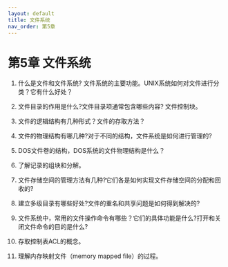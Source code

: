 ```yaml
---
layout: default
title: 文件系统
nav_order: 第5章
---
```


# 第5章 文件系统


1. 什么是文件和文件系统? 文件系统的主要功能。UNIX系统如何对文件进行分类？它有什么好处？



2. 文件目录的作用是什么?文件目录项通常包含哪些内容? 文件控制块。



3. 文件的逻辑结构有几种形式？文件的存取方法？



4. 文件的物理结构有哪几种?对于不同的结构，文件系统是如何进行管理的?



5. DOS文件卷的结构，DOS系统的文件物理结构是什么？



6. 了解记录的组块和分解。



7. 文件存储空间的管理方法有几种?它们各是如何实现文件存储空间的分配和回收的?



8. 建立多级目录有哪些好处?文件的重名和共享问题是如何得到解决的?



9. 文件系统中，常用的文件操作命令有哪些？它们的具体功能是什么?打开和关闭文件命令的目的是什么?



10. 存取控制表ACL的概念。



11. 理解内存映射文件（memory mapped file）的过程。